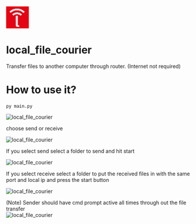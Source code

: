 ![local_file_courier](https://raw.githubusercontent.com/sairash/local_file_courier/master/local_file_courier_py/logo.png)
# local_file_courier
Transfer files to another computer through router. (Internet not required)

# How to use it?

```
py main.py
```

![local_file_courier](https://i.ibb.co/G7KgHBB/image.png)

choose send or receive

![local_file_courier](https://i.ibb.co/xzFHT06/image.png)

If you select send select a folder to send and hit start

![local_file_courier](https://i.ibb.co/gDmfGjt/image.png)

If you select receive select a folder to put the received files in with the same port and local ip and press the start button

![local_file_courier](https://i.ibb.co/8PX25Gy/image.png)

(Note) Sender should have cmd prompt active all times through out the file transfer<br/>
![local_file_courier](https://img.shields.io/github/license/sairash/local_file_courier)
